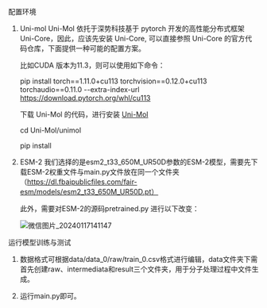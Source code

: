 配置环境
1. Uni-mol
   Uni-Mol 依托于深势科技基于 pytorch 开发的高性能分布式框架 Uni-Core，因此，应该先安装 Uni-Core, 可以直接参照 Uni-Core 的官方代码仓库，下面提供一种可能的配置方案。

   比如CUDA 版本为11.3，则可以使用如下命令：
   
   pip install torch==1.11.0+cu113 torchvision==0.12.0+cu113 torchaudio==0.11.0 --extra-index-url https://download.pytorch.org/whl/cu113

   下载 Uni-Mol 的代码，进行安装 [Uni-Mol](https://github.com/dptech-corp/Uni-Mol)
   
   cd Uni-Mol/unimol
   
   pip install

3. ESM-2
   我们选择的是esm2_t33_650M_UR50D参数的ESM-2模型，需要先下载ESM-2权重文件与main.py文件放在同一个文件夹（https://dl.fbaipublicfiles.com/fair-esm/models/esm2_t33_650M_UR50D.pt）

   此外，需要对ESM-2的源码pretrained.py 进行以下改变：
   
    ![微信图片_20240117141147](https://github.com/CjmTH/DeepP450/assets/156410487/17a9b67a-3b06-449f-a2e3-e114f8979469)



运行模型训练与测试

1. 数据格式可根据data/data_0/raw/train_0.csv格式进行编辑，data文件夹下需首先创建raw、intermediata和result三个文件夹，用于分子处理过程中文件生成。
   
3. 运行main.py即可。
